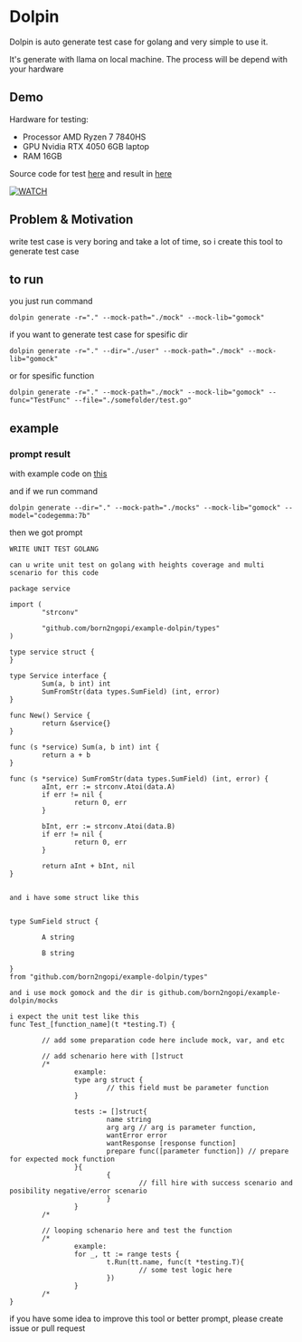 # Dolpin 

Dolpin is auto generate test case for golang and very simple to use it.


It's generate with llama on local machine. The process will be depend with your hardware

## Demo

Hardware for testing:
* Processor AMD Ryzen 7 7840HS
* GPU Nvidia RTX 4050 6GB laptop
* RAM 16GB

Source code for test [here](https://github.com/born2ngopi/example-dolpin) and result in [here](https://github.com/born2ngopi/example-dolpin/tree/generate-test)

[![WATCH](https://img.youtube.com/vi/oRNMYKI5nR8/hqdefault.jpg)](https://youtu.be/oRNMYKI5nR8)


## Problem & Motivation

write test case is very boring and take a lot of time, so i create this tool to generate test case

## to run

you just run command

```shell
dolpin generate -r="." --mock-path="./mock" --mock-lib="gomock"
```

if you want to generate test case for spesific dir
    
```shell    
dolpin generate -r="." --dir="./user" --mock-path="./mock" --mock-lib="gomock"
```

or for spesific function

```shell
dolpin generate -r="." --mock-path="./mock" --mock-lib="gomock" --func="TestFunc" --file="./somefolder/test.go"
```


## example

### prompt result

with example code on [this](https://github.com/born2ngopi/example-dolpin)

and if we run command
```shell
dolpin generate --dir="." --mock-path="./mocks" --mock-lib="gomock" --model="codegemma:7b"
```

then we got prompt
``` text
WRITE UNIT TEST GOLANG

can u write unit test on golang with heights coverage and multi scenario for this code

package service

import (
        "strconv"

        "github.com/born2ngopi/example-dolpin/types"
)

type service struct {
}

type Service interface {
        Sum(a, b int) int
        SumFromStr(data types.SumField) (int, error)
}

func New() Service {
        return &service{}
}

func (s *service) Sum(a, b int) int {
        return a + b
}

func (s *service) SumFromStr(data types.SumField) (int, error) {
        aInt, err := strconv.Atoi(data.A)
        if err != nil {
                return 0, err
        }

        bInt, err := strconv.Atoi(data.B)
        if err != nil {
                return 0, err
        }

        return aInt + bInt, nil
}


and i have some struct like this


type SumField struct {

        A string

        B string

}
from "github.com/born2ngopi/example-dolpin/types"

and i use mock gomock and the dir is github.com/born2ngopi/example-dolpin/mocks

i expect the unit test like this
func Test_[function_name](t *testing.T) {

        // add some preparation code here include mock, var, and etc

        // add schenario here with []struct
        /*
                example:
                type arg struct {
                        // this field must be parameter function
                }

                tests := []struct{
                        name string
                        arg arg // arg is parameter function,
                        wantError error
                        wantResponse [response function]
                        prepare func([parameter function]) // prepare for expected mock function
                }{
                        {
                                // fill hire with success scenario and posibility negative/error scenario
                        }
                }
        /*

        // looping schenario here and test the function
        /*
                example:
                for _, tt := range tests {
                        t.Run(tt.name, func(t *testing.T){
                                // some test logic here
                        })
                }
        /*
}
```

if you have some idea to improve this tool or better prompt, please create issue or pull request
